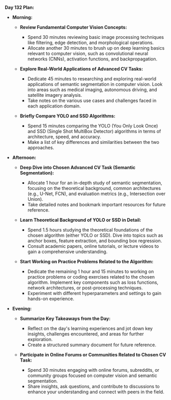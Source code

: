 **Day 132 Plan:**

- **Morning:**
  - **Review Fundamental Computer Vision Concepts:**
    - Spend 30 minutes reviewing basic image processing techniques like filtering, edge detection, and morphological operations.
    - Allocate another 30 minutes to brush up on deep learning basics relevant to computer vision, such as convolutional neural networks (CNNs), activation functions, and backpropagation.

  - **Explore Real-World Applications of Advanced CV Tasks:**
    - Dedicate 45 minutes to researching and exploring real-world applications of semantic segmentation in computer vision. Look into areas such as medical imaging, autonomous driving, and satellite imagery analysis.
    - Take notes on the various use cases and challenges faced in each application domain.

  - **Briefly Compare YOLO and SSD Algorithms:**
    - Spend 15 minutes comparing the YOLO (You Only Look Once) and SSD (Single Shot MultiBox Detector) algorithms in terms of architecture, speed, and accuracy.
    - Make a list of key differences and similarities between the two approaches.

- **Afternoon:**
  - **Deep Dive into Chosen Advanced CV Task (Semantic Segmentation):**
    - Allocate 1 hour for an in-depth study of semantic segmentation, focusing on the theoretical background, common architectures (e.g., U-Net, FCN), and evaluation metrics (e.g., Intersection over Union).
    - Take detailed notes and bookmark important resources for future reference.

  - **Learn Theoretical Background of YOLO or SSD in Detail:**
    - Spend 1.5 hours studying the theoretical foundations of the chosen algorithm (either YOLO or SSD). Dive into topics such as anchor boxes, feature extraction, and bounding box regression.
    - Consult academic papers, online tutorials, or lecture videos to gain a comprehensive understanding.

  - **Start Working on Practice Problems Related to the Algorithm:**
    - Dedicate the remaining 1 hour and 15 minutes to working on practice problems or coding exercises related to the chosen algorithm. Implement key components such as loss functions, network architectures, or post-processing techniques.
    - Experiment with different hyperparameters and settings to gain hands-on experience.

- **Evening:**
  - **Summarize Key Takeaways from the Day:**
    - Reflect on the day's learning experiences and jot down key insights, challenges encountered, and areas for further exploration.
    - Create a structured summary document for future reference.

  - **Participate in Online Forums or Communities Related to Chosen CV Task:**
    - Spend 30 minutes engaging with online forums, subreddits, or community groups focused on computer vision and semantic segmentation.
    - Share insights, ask questions, and contribute to discussions to enhance your understanding and connect with peers in the field.